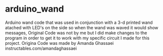 # arduino_wand
Arduino wand code that was used in conjunction with a 3-d printed wand atached with LED's on the side so when the wand was waved it would show messages,
Original Code was not by me but I did make changes to the program in order to get it to work with my specific circuit I made for this project.
Origina Code was made by Amanda Ghassaei instructables.com/amandaghassaei
